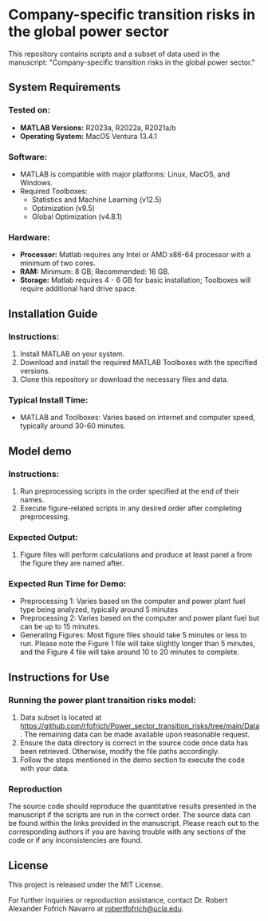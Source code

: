 # Company-specific transition risks in the global power sector

This repository contains scripts and a subset of data used in the manuscript: "Company-specific transition risks in the global power sector."

## System Requirements

### Tested on:
- **MATLAB Versions:** R2023a, R2022a, R2021a/b
- **Operating System:** MacOS Ventura 13.4.1

### Software:
- MATLAB is compatible with major platforms: Linux, MacOS, and Windows.
- Required Toolboxes: 
  - Statistics and Machine Learning (v12.5)
  - Optimization (v9.5)
  - Global Optimization (v4.8.1)

 ### Hardware:
- **Processor:** Matlab requires any Intel or AMD x86-64 processor with a minimum of two cores.
- **RAM:** Minimum: 8 GB; Recommended: 16 GB.
- **Storage:** Matlab requires 4 - 6 GB for basic installation; Toolboxes will require additional hard drive space.

## Installation Guide

### Instructions:
1. Install MATLAB on your system.
2. Download and install the required MATLAB Toolboxes with the specified versions.
3. Clone this repository or download the necessary files and data.

### Typical Install Time:
- MATLAB and Toolboxes: Varies based on internet and computer speed, typically around 30-60 minutes.

## Model demo

### Instructions:
1. Run preprocessing scripts in the order specified at the end of their names.
2. Execute figure-related scripts in any desired order after completing preprocessing.

### Expected Output:
1. Figure files will perform calculations and produce at least panel a from the figure they are named after. 

### Expected Run Time for Demo:
- Preprocessing 1: Varies based on the computer and power plant fuel type being analyzed, typically around 5 minutes
- Preprocessing 2: Varies based on the computer and power plant fuel but can be up to 15 minutes.
- Generating Figures: Most figure files should take 5 minutes or less to run. Please note the Figure 1 file will take slightly longer than 5 minutes, and the Figure 4 file will take around 10 to 20 minutes to complete. 

## Instructions for Use

### Running the power plant transition risks model:
1. Data subset is located at https://github.com/rfofrich/Power_sector_transition_risks/tree/main/Data. The remaining data can be made available upon reasonable request.
2. Ensure the data directory is correct in the source code once data has been retrieved. Otherwise, modify the file paths accordingly.
3. Follow the steps mentioned in the demo section to execute the code with your data.

### Reproduction 

The source code should reproduce the quantitative results presented in the manuscript if the scripts are run in the correct order. The source data can be found within the links provided in the manuscript. Please reach out to the corresponding authors if you are having trouble with any sections of the code or if any inconsistencies are found.

## License

This project is released under the MIT License.

For further inquiries or reproduction assistance, contact Dr. Robert Alexander Fofrich Navarro at robertfofrich@ucla.edu.
